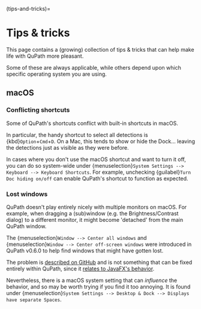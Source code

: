 (tips-and-tricks)=
# Tips & tricks

This page contains a (growing) collection of tips & tricks that can help make life with QuPath more pleasant.

Some of these are always applicable, while others depend upon which specific operating system you are using.



## macOS

### Conflicting shortcuts
Some of QuPath's shortcuts conflict with built-in shortcuts in macOS.

In particular, the handy shortcut to select all detections is {kbd}`Option`+`Cmd`+`D`.
On a Mac, this tends to show or hide the Dock... leaving the detections just as visible as they were before.

In cases where you don't use the macOS shortcut and want to turn it off, you can do so system-wide under {menuselection}`System Settings --> Keyboard --> Keyboard Shortcuts`.
For example, unchecking {guilabel}`Turn Doc hiding on/off` can enable QuPath's shortcut to function as expected.


### Lost windows
QuPath doesn't play entirely nicely with multiple monitors on macOS.
For example, when dragging a (sub)window (e.g. the Brightness/Contrast dialog) to a different monitor, it might become 'detached' from the main QuPath window.

The {menuselection}`Window --> Center all windows` and {menuselection}`Window --> Center off-screen windows` were introduced in QuPath v0.6.0 to help find windows that might have gotten lost.

The problem is [described on GitHub](https://github.com/qupath/qupath/issues/1785) and is not something that can be fixed entirely within QuPath, since it [relates to JavaFX's behavior](https://bugs.openjdk.org/browse/JDK-8252373).

Nevertheless, there is a macOS system setting that can *influence* the behavior, and so may be worth trying if you find it too annoying.
It is found under {menuselection}`System Settings --> Desktop & Dock --> Displays have separate Spaces`.
